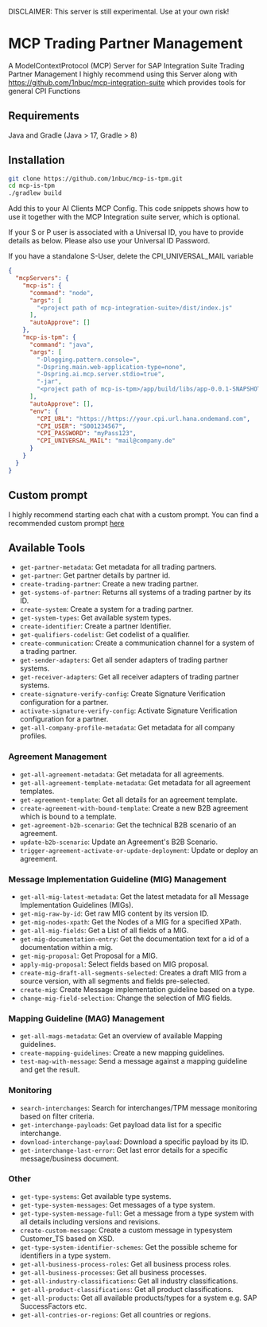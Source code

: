 DISCLAIMER: This server is still experimental. Use at your own risk!

# MCP Trading Partner Management

A ModelContextProtocol (MCP) Server for SAP Integration Suite Trading Partner Management
I highly recommend using this Server along with https://github.com/1nbuc/mcp-integration-suite which provides tools for general CPI Functions

## Requirements
Java and Gradle (Java > 17, Gradle > 8)

## Installation
```sh
git clone https://github.com/1nbuc/mcp-is-tpm.git
cd mcp-is-tpm
./gradlew build
```

Add this to your AI Clients MCP Config.
This code snippets shows how to use it together with the MCP Integration suite server, which is optional.

If your S or P user is associated with a Universal ID, you have to provide details as below.
Please also use your Universal ID Password.

If you have a standalone S-User, delete the CPI_UNIVERSAL_MAIL variable
```json
{
  "mcpServers": {
    "mcp-is": {
      "command": "node",
      "args": [
        "<project path of mcp-integration-suite>/dist/index.js"
      ],
      "autoApprove": []
    },
    "mcp-is-tpm": {
      "command": "java",
      "args": [
        "-Dlogging.pattern.console=", 
        "-Dspring.main.web-application-type=none",
        "-Dspring.ai.mcp.server.stdio=true",
        "-jar",
        "<project path of mcp-is-tpm>/app/build/libs/app-0.0.1-SNAPSHOT.jar"
      ],
      "autoApprove": [],
      "env": {
        "CPI_URL": "https://https://your.cpi.url.hana.ondemand.com",
        "CPI_USER": "S001234567",
        "CPI_PASSWORD": "myPass123",
        "CPI_UNIVERSAL_MAIL": "mail@company.de"
      }
    }
  }
}
```

## Custom prompt
I highly recommend starting each chat with a custom prompt. You can find a recommended custom prompt [here](https://github.com/1nbuc/mcp-integration-suite?tab=readme-ov-file#custom-prompt)

## Available Tools
*   `get-partner-metadata`: Get metadata for all trading partners.
*   `get-partner`: Get partner details by partner id.
*   `create-trading-partner`: Create a new trading partner.
*   `get-systems-of-partner`: Returns all systems of a trading partner by its ID.
*   `create-system`: Create a system for a trading partner.
*   `get-system-types`: Get available system types.
*   `create-identifier`: Create a partner Identifier.
*   `get-qualifiers-codelist`: Get codelist of a qualifier.
*   `create-communication`: Create a communication channel for a system of a trading partner.
*   `get-sender-adapters`: Get all sender adapters of trading partner systems.
*   `get-receiver-adapters`: Get all receiver adapters of trading partner systems.
*   `create-signature-verify-config`: Create Signature Verification configuration for a partner.
*   `activate-signature-verify-config`: Activate Signature Verification configuration for a partner.
*   `get-all-company-profile-metadata`: Get metadata for all company profiles.

### Agreement Management
*   `get-all-agreement-metadata`: Get metadata for all agreements.
*   `get-all-agreement-template-metadata`: Get metadata for all agreement templates.
*   `get-agreement-template`: Get all details for an agreement template.
*   `create-agreement-with-bound-template`: Create a new B2B agreement which is bound to a template.
*   `get-agreement-b2b-scenario`: Get the technical B2B scenario of an agreement.
*   `update-b2b-scenario`: Update an Agreement's B2B Scenario.
*   `trigger-agreement-activate-or-update-deployment`: Update or deploy an agreement.

### Message Implementation Guideline (MIG) Management
*   `get-all-mig-latest-metadata`: Get the latest metadata for all Message Implementation Guidelines (MIGs).
*   `get-mig-raw-by-id`: Get raw MIG content by its version ID.
*   `get-mig-nodes-xpath`: Get the Nodes of a MIG for a specified XPath.
*   `get-all-mig-fields`: Get a List of all fields of a MIG.
*   `get-mig-documentation-entry`: Get the documentation text for a id of a documentation within a mig.
*   `get-mig-proposal`: Get Proposal for a MIG.
*   `apply-mig-proposal`: Select fields based on MIG proposal.
*   `create-mig-draft-all-segments-selected`: Creates a draft MIG from a source version, with all segments and fields pre-selected.
*   `create-mig`: Create Message implementation guideline based on a type.
*   `change-mig-field-selection`: Change the selection of MIG fields.

### Mapping Guideline (MAG) Management
*   `get-all-mags-metadata`: Get an overview of available Mapping guidelines.
*   `create-mapping-guidelines`: Create a new mapping guidelines.
*   `test-mag-with-message`: Send a message against a mapping guideline and get the result.

### Monitoring
*   `search-interchanges`: Search for interchanges/TPM message monitoring based on filter criteria.
*   `get-interchange-payloads`: Get payload data list for a specific interchange.
*   `download-interchange-payload`: Download a specific payload by its ID.
*   `get-interchange-last-error`: Get last error details for a specific message/business document.

### Other
*   `get-type-systems`: Get available type systems.
*   `get-type-system-messages`: Get messages of a type system.
*   `get-type-system-message-full`: Get a message from a type system with all details including versions and revisions.
*   `create-custom-message`: Create a custom message in typesystem Customer_TS based on XSD.
*   `get-type-system-identifier-schemes`: Get the possible scheme for identifiers in a type system.
*   `get-all-business-process-roles`: Get all business process roles.
*   `get-all-business-processes`: Get all business processes.
*   `get-all-industry-classifications`: Get all industry classifications.
*   `get-all-product-classifications`: Get all product classifications.
*   `get-all-products`: Get all available products/types for a system e.g. SAP SuccessFactors etc.
*   `get-all-contries-or-regions`: Get all countries or regions.

